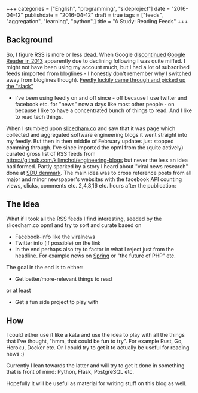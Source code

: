 +++
categories = ["English", "programming", "sideproject"]
date = "2016-04-12"
publishdate = "2016-04-12"
draft = true
tags = ["feeds", "aggregation", "learning", "python",]
title = "A Study: Reading Feeds"
+++

## Background

So, I figure RSS is more or less dead. When Google
[discontinued Google Reader in 2013](https://en.wikipedia.org/wiki/Google_Reader)
apparently due to declining following I was quite miffed. I might not have
been using my account much, but I had a lot of subscribed feeds (imported from
bloglines - I honestly don't remember why I switched away from bloglines
though). [Feedly luckily came through and picked up the
"slack"](http://blog.feedly.com/2013/03/15/priorities-keeping-the-site-up-and-adding-new-features/)
- I've been using feedly on and off since - off because I use twitter and
facebook etc. for "news" now a days like most other people - on because I like to
have a concentrated bunch of things to read. And I like to read tech things.

When I stumbled upon [slicedham.co](http://www.slicedham.co/) and saw that it
was page which collected and aggregated software engineering blogs it went
straight into my feedly. But then in then middle of February updates just
stopped comming through. I've since imported the opml from the (quite
actively)
curated gross list of RSS feeds from
https://github.com/kilimchoi/engineering-blogs but never the less an idea had
formed. Partly sparked by a story I heard about "viral news research" done at
[SDU denmark](http://filip.journet.sdu.dk/ilike/). The main idea was to cross
reference posts from all major and minor newspaper's websites with the
facebook API counting views, clicks, comments etc. 2,4,8,16 etc. hours after
the publication:

## The idea

What if I took all the RSS feeds I find interesting, seeded by the
slicedham.co opml and try to sort and curate based on

- Facebook-info like the viralnews
- Twitter info (if possible) on the link
- In the end perhaps also try to factor in what I reject just from the
  headline. For example news on
  [Spring](https://en.wikipedia.org/wiki/Spring_Framework) or "the future of
  PHP" etc.

The goal in the end is to either:

- Get better/more-relevant things to read

or at least

- Get a fun side project to play with

## How

I could either use it like a kata and use the idea to play with all the things
that I've thought, "hmm, that could be fun to try". For example Rust, Go,
Heroku, Docker etc. Or I could try to get it to actually be useful for reading
news :)

Currently I lean towards the latter and will try to get it done in something
that is front of mind: Python, Flask, PostgreSQL etc.

Hopefully it will be useful as material for writing stuff on this blog as
well.
